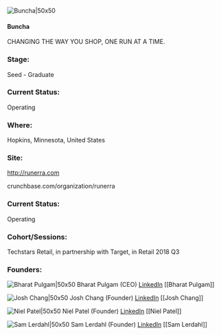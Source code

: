 

![Buncha|50x50](https://apimg.techstars.com/connect/images/image_files/5e7e41e9a36c11284d000073/original/PikupLogo.png)

#### Buncha
CHANGING THE WAY YOU SHOP, ONE RUN AT A TIME.

### Stage: 
Seed - Graduate 

### Current Status: 
Operating

### Where:
Hopkins, Minnesota, United States

### Site:
http://runerra.com



crunchbase.com/organization/runerra

### Current Status: 
Operating

### Cohort/Sessions: 
Techstars Retail, in partnership with Target, in Retail 2018 Q3

### Founders: 

![Bharat Pulgam|50x50](https://apimg.techstars.com/connect/images/image_files/5b21b8cba36c11604c00008a/original/rsz_profile_picture_4.png) Bharat Pulgam (CEO) [LinkedIn](https://linkedin.com/in/bpulgam) [[Bharat Pulgam]]

![Josh Chang|50x50](https://apimg.techstars.com/connect/images/image_files/5b4295d8a36c115d13000046/original/Josh1.jpg) Josh Chang (Founder) [LinkedIn](https://) [[Josh Chang]]

![Niel Patel|50x50](https://apimg.techstars.com/connect/images/image_files/5b1990f0a36c11604c00005c/original/Niel1.jpg) Niel Patel (Founder) [LinkedIn](https://linkedin.com/in/nielpatel1) [[Niel Patel]]

![Sam Lerdahl|50x50]() Sam Lerdahl (Founder) [LinkedIn](https://) [[Sam Lerdahl]]


